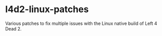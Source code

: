 # l4d2-linux-patches
Various patches to fix multiple issues with the Linux native build of Left 4 Dead 2.
